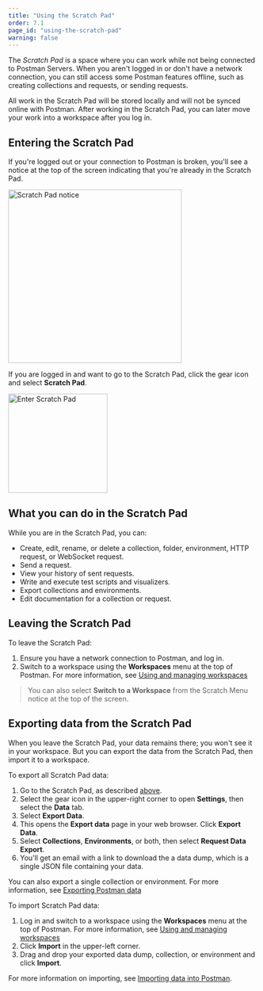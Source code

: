 ```yaml
---
title: "Using the Scratch Pad"
order: 7.1
page_id: "using-the-scratch-pad"
warning: false
---
```


The _Scratch Pad_ is a space where you can work while not being connected to Postman Servers. When you aren't logged in or don't have a network connection, you can still access some Postman features offline, such as creating collections and requests, or sending requests.

All work in the Scratch Pad will be stored locally and will not be synced online with Postman. After working in the Scratch Pad, you can later move your work into a workspace after you log in.

## Entering the Scratch Pad

If you're logged out or your connection to Postman is broken, you'll see a notice at the top of the screen indicating that you're already in the Scratch Pad.

<img alt="Scratch Pad notice" src="https://assets.postman.com/postman-docs/scratch-pad-notice.jpg" width="350px" />

If you are logged in and want to go to the Scratch Pad, click the gear icon and select **Scratch Pad**.

<img alt="Enter Scratch Pad" src="https://assets.postman.com/postman-docs/scratch-pad-enter.jpg" width="200px" />

## What you can do in the Scratch Pad

While you are in the Scratch Pad, you can:

* Create, edit, rename, or delete a collection, folder, environment, HTTP request, or WebSocket request.
* Send a request.
* View your history of sent requests.
* Write and execute test scripts and visualizers.
* Export collections and environments.
* Edit documentation for a collection or request.

## Leaving the Scratch Pad
To leave the Scratch Pad:
1. Ensure you have a network connection to Postman, and log in.
1. Switch to a workspace using the **Workspaces** menu at the top of Postman. For more information, see [Using and managing workspaces](/docs/collaborating-in-postman/using-workspaces/managing-workspaces/)

> You can also select **Switch to a Workspace** from the Scratch Menu notice at the top of the screen.

## Exporting data from the Scratch Pad

When you leave the Scratch Pad, your data remains there; you won't see it in your workspace. But you can export the data from the Scratch Pad, then import it to a workspace.

To export all Scratch Pad data:

1. Go to the Scratch Pad, as described [above](#entering-the-scratch-pad).
1. Select the gear icon in the upper-right corner to open **Settings**, then select the **Data** tab.
1. Select **Export Data**.
1. This opens the **Export data** page in your web browser. Click **Export Data**.
1. Select **Collections**, **Environments**, or both, then select **Request Data Export**.
1. You'll get an email with a link to download the a data dump, which is a single JSON file containing your data.

You can also export a single collection or environment. For more information, see [Exporting Postman data](/docs/getting-started/importing-and-exporting-data/#exporting-postman-data/)

To import Scratch Pad data:

1. Log in and switch to a workspace using the **Workspaces** menu at the top of Postman. For more information, see [Using and managing workspaces](/docs/collaborating-in-postman/using-workspaces/managing-workspaces/)
1. Click **Import** in the upper-left corner.
1. Drag and drop your exported data dump, collection, or environment and click **Import**.

For more information on importing, see [Importing data into Postman](/docs/getting-started/importing-and-exporting-data/#importing-data-into-postman/).
